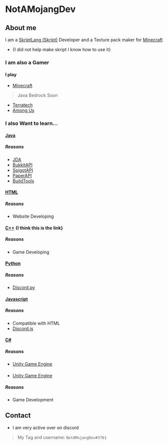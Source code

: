 # NotAMojangDev

## About me
I am a [SkriptLang (Skript)](https://github.com/SkriptLang/Skript/) Developer and a Texture pack maker for [Minecraft](https://minecraft.net)
- {I did not help make skript I know how to use it}
### I am also a Gamer
#### I play
- [Minecraft](https://minecraft.net/)
> Java
> Bedrock Soon
- [Terratech](https://terratechgame.com/)
- [Among Us](https://www.innersloth.com/games/among-us/)

### I also Want to learn...
#### [Java](https://java.com/)
##### Reasons
- [JDA](https://github.com/DV8FromTheWorld/JDA)
- [BukkitAPI](https://hub.spigotmc.org/javadocs/bukkit/)
- [SpigotAPI](https://hub.spigotmc.org/nexus/content/repositories/snapshots/org/spigotmc/spigot-api/)
- [PaperAPI](https://papermc.io/javadocs/paper/1.16/)
- [BuildTools](https://hub.spigotmc.org/jenkins/job/BuildTools/)
#### [HTML](https://HTML.com/)
##### Reasons
- Website Developing
#### [C++](https://isocpp.org/) {I think this is the link}
##### Reasons
- Game Developing
#### [Python](https://python.org/)
##### Reasons
- [Discord.py](https://discordpy.readthedocs.io/en/stable/#)
#### [Javascript](https://javascript.com/)
##### Reasons
- Compatible with HTML
- [Discord.js](https://discord.js.org/)
#### [C#](https://dotnet.microsoft.com/en-us/apps/aspnet/web-apps)
##### Reasons
- [Unity Game Engine](https://unity.com)
#### 
- [Unity Game Engine](https://unity.com)
##### Reasons
- Game Development


## Contact
- I am very active over on discord
> My Tag and username: `NotAMojangDev#3761`
